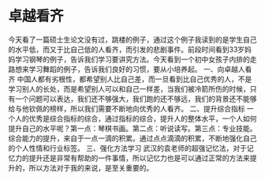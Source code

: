 # 卓越看齐

今天看了一篇硕士生论文没有过，跳楼的例子，通过这个例子我读到的是学生自己的水平低，而又于比自己低的人看齐，而引发的悲剧事件。前段时间看到33岁妈妈学习钢琴的例子，告诉我们学习要讲究方法。今天看到一个初中女孩子内排的走路想来学习舞蹈的例子，告诉我们良好的习惯，要从小培养起。
一、向卓越人看齐
中国人都有劣根性，都希望别人比自己差，而一旦看到比自己优秀的人，不是学习别人的长处，而是希望别人可以和自己一样差，当我们被冷箭所伤的时候，只有一个问题可以表达，我们还不够强大，我们跑的还不够远，我们的背景还不能够给与他钦佩的榜样，所以我们需要不断地向优秀的人看齐。
二、提升综合指标
一个人的优秀是综合指标的综合，通过指标的综合，提升人的整体水平，一个人如何提升自己的水平呢？第一点：琴棋书画。第二点：听说读写。第三点：专业技能。综合能力的提升，来自于一点一滴的积累。通过点点滴滴的积累，不断地强化自己的个人性情和行业标签。
三、强化方法学习
武汉的袁老师的超强记忆法，对于记忆力的提升还是非常有帮助的一件事情，所以记忆力也是可以通过正常的方法来提升的，所以方法对于我的来说，是至关重要的。

